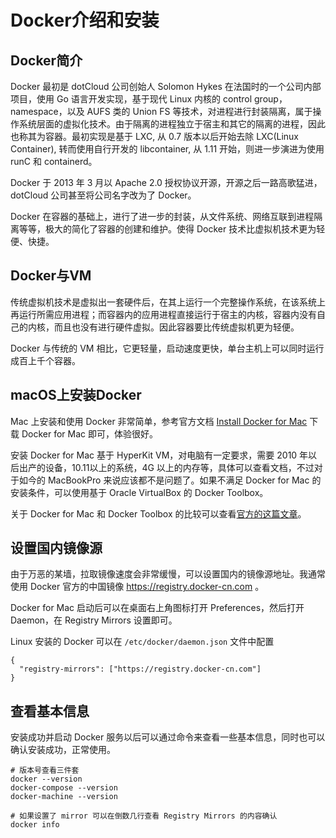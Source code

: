 # Docker介绍和安装

## Docker简介

Docker 最初是 dotCloud 公司创始人 Solomon Hykes 在法国时的一个公司内部项目，使用 Go 语言开发实现，基于现代 Linux 内核的 control group，namespace，以及 AUFS 类的 Union FS 等技术，对进程进行封装隔离，属于操作系统层面的虚拟化技术。由于隔离的进程独立于宿主和其它的隔离的进程，因此也称其为容器。最初实现是基于 LXC, 从 0.7 版本以后开始去除 LXC(Linux Container), 转而使用自行开发的 libcontainer, 从 1.11 开始，则进一步演进为使用 runC 和 containerd。

Docker 于 2013 年 3 月以 Apache 2.0 授权协议开源，开源之后一路高歌猛进，dotCloud 公司甚至将公司名字改为了 Docker。

Docker 在容器的基础上，进行了进一步的封装，从文件系统、网络互联到进程隔离等等，极大的简化了容器的创建和维护。使得 Docker 技术比虚拟机技术更为轻便、快捷。

## Docker与VM

传统虚拟机技术是虚拟出一套硬件后，在其上运行一个完整操作系统，在该系统上再运行所需应用进程；而容器内的应用进程直接运行于宿主的内核，容器内没有自己的内核，而且也没有进行硬件虚拟。因此容器要比传统虚拟机更为轻便。

Docker 与传统的 VM 相比，它更轻量，启动速度更快，单台主机上可以同时运行成百上千个容器。

## macOS上安装Docker

Mac 上安装和使用 Docker 非常简单，参考官方文档 [Install Docker for Mac](https://docs.docker.com/docker-for-mac/install/) 下载 Docker for Mac 即可，体验很好。

安装 Docker for Mac 基于 HyperKit VM，对电脑有一定要求，需要 2010 年以后出产的设备，10.11以上的系统，4G 以上的内存等，具体可以查看文档，不过对于如今的 MacBookPro 来说应该都不是问题了。如果不满足 Docker for Mac 的安装条件，可以使用基于 Oracle VirtualBox 的 Docker Toolbox。

关于 Docker for Mac 和 Docker Toolbox 的比较可以查看[官方的这篇文章](https://docs.docker.com/docker-for-mac/docker-toolbox/)。

## 设置国内镜像源

由于万恶的某墙，拉取镜像速度会非常缓慢，可以设置国内的镜像源地址。我通常使用 Docker 官方的中国镜像 https://registry.docker-cn.com 。

Docker for Mac 启动后可以在桌面右上角图标打开 Preferences，然后打开 Daemon，在 Registry Mirrors 设置即可。

Linux 安装的 Docker 可以在 `/etc/docker/daemon.json` 文件中配置

```
{
  "registry-mirrors": ["https://registry.docker-cn.com"]
}
```

## 查看基本信息

安装成功并启动 Docker 服务以后可以通过命令来查看一些基本信息，同时也可以确认安装成功，正常使用。

```
# 版本号查看三件套
docker --version
docker-compose --version
docker-machine --version

# 如果设置了 mirror 可以在倒数几行查看 Registry Mirrors 的内容确认
docker info
```
